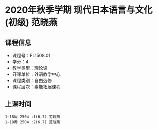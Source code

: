 # 2020年秋季学期 现代日本语言与文化(初级) 范晓燕






## 课程信息

- 课程号：FL1508.01
- 学分：4
- 教学类型：理论课
- 开课单位：外语教学中心
- 课程类别：自由选修
- 课程层次：素能拓展课程

## 上课时间

```
1~18周 2504 :1(6,7) 范晓燕
1~18周 2504 :2(6,7) 范晓燕
```

